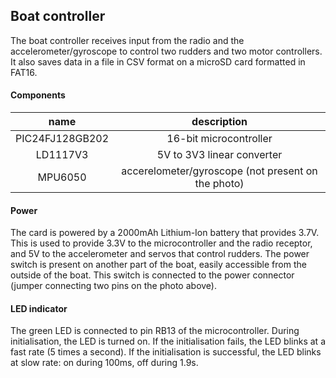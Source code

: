 ## Boat controller

The boat controller receives input from the radio and the accelerometer/gyroscope to control two rudders and two motor controllers. It also saves data in a file in CSV format on a microSD card formatted in FAT16.

<insert diagram>

<insert BoatController photos>

#### Components

|**name**|**description**|
|:------------:|:-------------------:|
|PIC24FJ128GB202|16-bit microcontroller|
|LD1117V3|5V to 3V3 linear converter|
|MPU6050|accerelometer/gyroscope (not present on the photo)|

#### Power

The card is powered by a 2000mAh Lithium-Ion battery that provides 3.7V. This is used to provide 3.3V to the microcontroller and the radio receptor, and 5V to the accelerometer and servos that control rudders.
The power switch is present on another part of the boat, easily accessible from the outside of the boat. This switch is connected to the power connector (jumper connecting two pins on the photo above).

#### LED indicator

The green LED is connected to pin RB13 of the microcontroller. During initialisation, the LED is turned on. If the initialisation fails, the LED blinks at a fast rate (5 times a second). If the initialisation is successful, the LED blinks at slow rate: on during 100ms, off during 1.9s.

